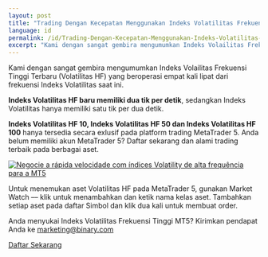 ```yaml
---
layout: post
title: "Trading Dengan Kecepatan Menggunakan Indeks Volatilitas Frekuensi Tinggi MT5"
language: id
permalink: /id/Trading-Dengan-Kecepatan-Menggunakan-Indeks-Volatilitas-Frekuensi-Tinggi-MT5/
excerpt: "Kami dengan sangat gembira mengumumkan Indeks Volailitas Frekuensi Tinggi Terbaru (Volatilitas HF) yang beroperasi empat kali lipat dari frekuensi Indeks Volatilitas saat ini..."
---
```

Kami dengan sangat gembira mengumumkan Indeks Volailitas Frekuensi Tinggi Terbaru (Volatilitas HF) yang beroperasi empat kali lipat dari frekuensi Indeks Volatilitas saat ini.

<strong>Indeks Volatilitas HF baru memiliki dua tik per detik</strong>, sedangkan Indeks Volatilitas hanya memiliki satu tik per dua detik.

<strong>Indeks Volatilitas HF 10, Indeks Volatilitas HF 50 dan Indeks Volatilitas HF 100</strong> hanya tersedia secara exlusif pada platform trading MetaTrader 5. Anda belum memiliki akun MetaTrader 5? Daftar sekarang dan alami trading terbaik pada berbagai aset.

<p class="p--action"><a href="http://info.binary.com/2ffxA1C"><img src="{{site.baseurl }}/images/08-nov-16-2.jpg" alt="Negocie a rápida velocidade com índices Volatility de alta frequência para a MT5"></a></p>

Untuk menemukan aset Volatilitas HF pada MetaTrader 5, gunakan Market Watch –– klik untuk menambahkan dan ketik nama kelas aset. Tambahkan setiap aset pada daftar Simbol dan klik dua kali untuk membuat order.

Anda menyukai Indeks Volatilitas Frekuensi Tinggi MT5? Kirimkan pendapat Anda ke <a href="mailto:marketing@binary.com">marketing@binary.com</a>
 
<p class="p--action"><a class="button" href="http://info.binary.com/2ffxA1C"><span>Daftar Sekarang</span></a></p>



